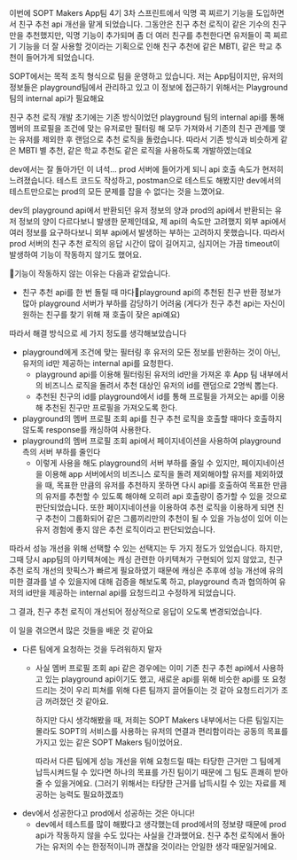 이번에 SOPT Makers App팀 4기 3차 스프린트에서 익명 콕 찌르기 기능을 도입하면서 친구 추천 api 개선을 맡게 되었습니다. 
그동안은 친구 추천 로직이 같은 기수의 친구만을 추천했지만, 익명 기능이 추가되며 좀 더 여러 친구를 추천한다면 유저들이 콕 찌르기 기능을 더 잘 사용할 것이라는 기획으로 인해 친구 추천에 같은 MBTI, 같은 학교 추천이 들어가게 되었습니다.

SOPT에서는 목적 조직 형식으로 팀을 운영하고 있습니다. 저는 App팀이지만, 유저의 정보들은 playground팀에서 관리하고 있고 이 정보에 접근하기 위해서는 Playground 팀의 internal api가 필요해요

친구 추천 로직 개발 초기에는 기존 방식이었던 playground 팀의 internal api를 통해 멤버의 프로필을 조건에 맞는 유저로만 필터링 해 모두 가져와서 기존의 친구 관계를 맺는 유저를 제외한 후 랜덤으로 추천 로직을 돌렸습니다. 따라서 기존 방식과 비슷하게 같은 MBTI 별 추천, 같은 학교 추천도 같은 로직을 사용하도록 개발하였는데요

dev에서는 잘 돌아가던 이 녀석... prod 서버에 들어가게 되니 api 호출 속도가 현저히 느려졌습니다.
테스트 코드도 작성하고, postman으로 테스트도 해봤지만 dev에서의 테스트만으로는 prod의 모든 문제를 잡을 수 없다는 것을 느꼈어요.

dev의 playground api에서 반환되던 유저 정보의 양과 prod의 api에서 반환되는 유저 정보의 양이 다르다보니 발생한 문제인데요, 제 api의 속도만 고려했지 외부 api에서 여러 정보를 요구하다보니 외부 api에서 발생하는 부하는 고려하지 못했습니다. 따라서 prod 서버의 친구 추천 로직의 응답 시간이 많이 길어지고, 심지어는 가끔 timeout이 발생하여 기능이 작동하지 않기도 했어요.

기능이 작동하지 않는 이유는 다음과 같았습니다.
- 친구 추천 api를 한 번 돌릴 때 마다playground api의 추천된 친구 반환 정보가 많아 playground 서버가 부하를 감당하기 어려움 (게다가 친구 추천 api는 자신이 원하는 친구를 찾기 위해 재 호출이 잦은 api예요)

따라서 해결 방식으로 세 가지 정도를 생각해보았습니다
- playground에게 조건에 맞는 필터링 후 유저의 모든 정보를 반환하는 것이 아닌, 유저의 id만 제공하는 internal api를 요청한다.
	- playground api를 이용해 필터링된 유저의 id만을 가져온 후 App 팀 내부에서의 비즈니스 로직을 돌려서 추천 대상인 유저의 id를 랜덤으로 2명씩 뽑는다.
	- 추천된 친구의 id를 playground에서 id를 통해 프로필을 가져오는 api를 이용해 추천된 친구만 프로필을 가져오도록 한다.
- playground의 멤버 프로필 조회 api를 친구 추천 로직을 호출할 때마다 호출하지 않도록 response를 캐싱하여 사용한다.
- playground의 멤버 프로필 조회 api에서 페이지네이션을 사용하여 playground 측의 서버 부하를 줄인다
	- 이렇게 사용을 해도 playground의 서버 부하를 줄일 수 있지만, 페이지네이션을 이용해 app 서버에서의 비즈니스 로직을 돌려 제외해야할 유저를 제외하였을 때, 목표한 만큼의 유저를 추천하지 못하면 다시 api를 호출하여 목표한 만큼의 유저를 추천할 수 있도록 해야해 오히려 api 호출량이 증가할 수 있을 것으로 판단되었습니다.
	  또한 페이지네이션을 이용하여 추천 로직을 이용하게 되면 친구 추천이 그룹화되어 같은 그룹끼리만의 추천이 될 수 있을 가능성이 있어 이는 유저 경험에 좋지 않은 추천 로직이라고 판단되었습니다.

따라서 성능 개선을 위해 선택할 수 있는 선택지는 두 가지 정도가 있었습니다.
하지만, 그때 당시 app팀의 아키텍쳐에는 캐싱 관련한 아키텍쳐가 구현되어 있지 않았고, 친구 추천 로직 개선의 핫픽스가 빠르게 필요하였기 때문에 캐싱은 추후에 성능 개선에 유의미한 결과를 낼 수 있을지에 대해 검증을 해보도록 하고, playground 측과 협의하여 유저의 id만을 제공하는 internal api를 요청드리고 수정하게 되었습니다.

그 결과, 친구 추천 로직이 개선되어 정상적으로 응답이 오도록 변경되었습니다.

이 일을 겪으면서 많은 것들을 배운 것 같아요
- 다른 팀에게 요청하는 것을 두려워하지 말자
	- 사실 멤버 프로필 조회 api 같은 경우에는 이미 기존 친구 추천 api에서 사용하고 있는 playground api이기도 했고, 새로운 api를 위해 비슷한 api를 또 요청드리는 것이 우리 피쳐를 위해 다른 팀까지 끌어들이는 것 같아 요청드리기가 조금 꺼려졌던 것 같아요.
	  
	  하지만 다시 생각해봤을 때, 저희는 SOPT Makers 내부에서는 다른 팀일지는 몰라도  SOPT의 서비스를 사용하는 유저의 연결과 편리함이라는 공동의 목표를 가지고 있는 같은 SOPT Makers 팀이었어요. 
	  
	  따라서 다른 팀에게 성능 개선을 위해 요청드릴 때는 타당한 근거만 그 팀에게 납득시켜드릴 수 있다면 하나의 목표를 가진 팀이기 때문에 그 팀도 흔쾌히 받아줄 수 있을거에요. (그러기 위해서는 타당한 근거를 납득시킬 수 있는 자료를 제공하는 능력도 필요하겠죠!)
- dev에서 성공한다고 prod에서 성공하는 것은 아니다!
	- dev에서 테스트를 많이 해봤다고 생각했는데 prod에서의 정보량 때문에 prod api가 작동하지 않을 수도 있다는 사실을 간과했어요. 친구 추천 로직에서 돌아가는 유저의 수는 한정적이니까 괜찮을 것이라는 안일한 생각 때문일거에요. 